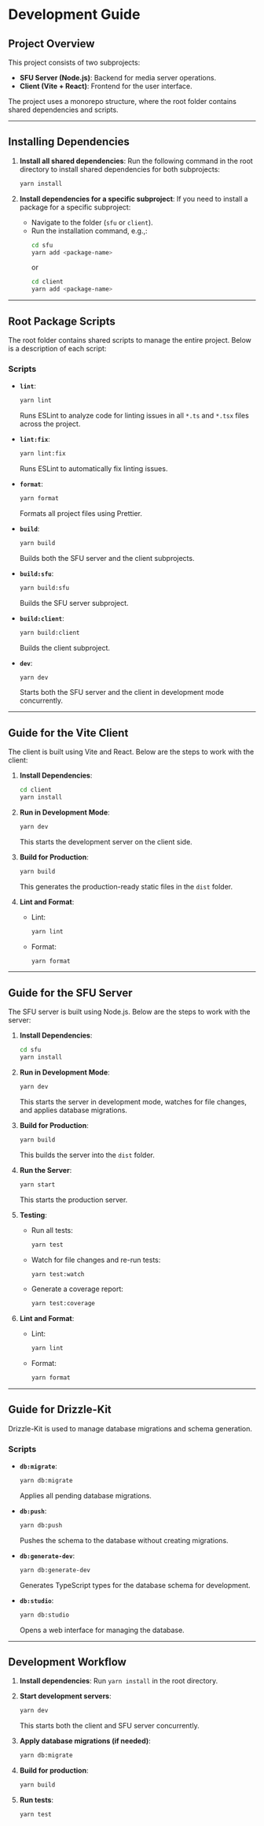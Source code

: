 # Development Guide

## Project Overview
This project consists of two subprojects:
- **SFU Server (Node.js)**: Backend for media server operations.
- **Client (Vite + React)**: Frontend for the user interface.

The project uses a monorepo structure, where the root folder contains shared dependencies and scripts.

---

## Installing Dependencies

1. **Install all shared dependencies**:
   Run the following command in the root directory to install shared dependencies for both subprojects:
   ```bash
   yarn install
   ```

2. **Install dependencies for a specific subproject**:
   If you need to install a package for a specific subproject:
   - Navigate to the folder (`sfu` or `client`).
   - Run the installation command, e.g.,:
     ```bash
     cd sfu
     yarn add <package-name>
     ```
     or
     ```bash
     cd client
     yarn add <package-name>
     ```

---

## Root Package Scripts

The root folder contains shared scripts to manage the entire project. Below is a description of each script:

### Scripts

- **`lint`**:
  ```bash
  yarn lint
  ```
  Runs ESLint to analyze code for linting issues in all `*.ts` and `*.tsx` files across the project.

- **`lint:fix`**:
  ```bash
  yarn lint:fix
  ```
  Runs ESLint to automatically fix linting issues.

- **`format`**:
  ```bash
  yarn format
  ```
  Formats all project files using Prettier.

- **`build`**:
  ```bash
  yarn build
  ```
  Builds both the SFU server and the client subprojects.

- **`build:sfu`**:
  ```bash
  yarn build:sfu
  ```
  Builds the SFU server subproject.

- **`build:client`**:
  ```bash
  yarn build:client
  ```
  Builds the client subproject.

- **`dev`**:
  ```bash
  yarn dev
  ```
  Starts both the SFU server and the client in development mode concurrently.

---

## Guide for the Vite Client

The client is built using Vite and React. Below are the steps to work with the client:

1. **Install Dependencies**:
   ```bash
   cd client
   yarn install
   ```

2. **Run in Development Mode**:
   ```bash
   yarn dev
   ```
   This starts the development server on the client side.

3. **Build for Production**:
   ```bash
   yarn build
   ```
   This generates the production-ready static files in the `dist` folder.

4. **Lint and Format**:
   - Lint:
     ```bash
     yarn lint
     ```
   - Format:
     ```bash
     yarn format
     ```

---

## Guide for the SFU Server

The SFU server is built using Node.js. Below are the steps to work with the server:

1. **Install Dependencies**:
   ```bash
   cd sfu
   yarn install
   ```

2. **Run in Development Mode**:
   ```bash
   yarn dev
   ```
   This starts the server in development mode, watches for file changes, and applies database migrations.

3. **Build for Production**:
   ```bash
   yarn build
   ```
   This builds the server into the `dist` folder.

4. **Run the Server**:
   ```bash
   yarn start
   ```
   This starts the production server.

5. **Testing**:
   - Run all tests:
     ```bash
     yarn test
     ```
   - Watch for file changes and re-run tests:
     ```bash
     yarn test:watch
     ```
   - Generate a coverage report:
     ```bash
     yarn test:coverage
     ```

6. **Lint and Format**:
   - Lint:
     ```bash
     yarn lint
     ```
   - Format:
     ```bash
     yarn format
     ```

---

## Guide for Drizzle-Kit

Drizzle-Kit is used to manage database migrations and schema generation.

### Scripts

- **`db:migrate`**:
  ```bash
  yarn db:migrate
  ```
  Applies all pending database migrations.

- **`db:push`**:
  ```bash
  yarn db:push
  ```
  Pushes the schema to the database without creating migrations.

- **`db:generate-dev`**:
  ```bash
  yarn db:generate-dev
  ```
  Generates TypeScript types for the database schema for development.

- **`db:studio`**:
  ```bash
  yarn db:studio
  ```
  Opens a web interface for managing the database.

---

## Development Workflow

1. **Install dependencies**:
   Run `yarn install` in the root directory.

2. **Start development servers**:
   ```bash
   yarn dev
   ```
   This starts both the client and SFU server concurrently.

3. **Apply database migrations (if needed)**:
   ```bash
   yarn db:migrate
   ```

4. **Build for production**:
   ```bash
   yarn build
   ```

5. **Run tests**:
   ```bash
   yarn test
   ```

